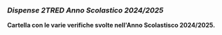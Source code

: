 ### *Dispense 2TRED Anno Scolastico 2024/2025*

**Cartella con le varie verifiche svolte nell'Anno Scolastisco 2024/2025.**  
